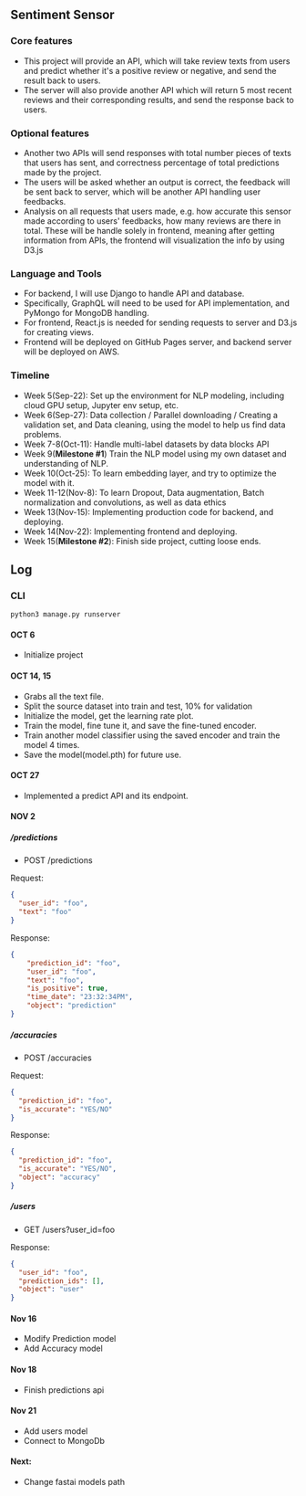 ## Sentiment Sensor

### Core features
* This project will provide an API, which will take review texts from users and predict whether it's a positive review or negative, and send the result back to users.
* The server will also provide another API which will return 5 most recent reviews and their corresponding results, and send the response back to users.
### Optional features
* Another two APIs will send responses with total number pieces of texts that users has sent, and correctness percentage of total predictions made by the project. 
* The users will be asked whether an output is correct, the feedback will be sent back to server, which will be another API handling user feedbacks.
* Analysis on all requests that users made, e.g. how accurate this sensor made according to users' feedbacks, how many reviews are there in total. These will be handle solely in frontend, meaning after getting information from APIs, the frontend will visualization the info by using D3.js

### Language and Tools
* For backend, I will use Django to handle API and database.
* Specifically, GraphQL will need to be used for API implementation, and PyMongo for MongoDB handling.
* For frontend, React.js is needed for sending requests to server and D3.js for creating views.
* Frontend will be deployed on GitHub Pages server, and backend server will be deployed on AWS.

### Timeline

* Week 5(Sep-22): Set up the environment for NLP modeling, including cloud GPU setup, Jupyter env setup, etc.
* Week 6(Sep-27): Data collection / Parallel downloading / Creating a validation set, and Data cleaning, using the model to help us find data problems.
* Week 7-8(Oct-11): Handle multi-label datasets by data blocks API
* Week 9(__Milestone #1__)  Train the NLP model using my own dataset and understanding of NLP.
* Week 10(Oct-25): To learn embedding layer, and try to optimize the model with it.
* Week 11-12(Nov-8): To learn Dropout, Data augmentation, Batch normalization and convolutions, as well as data ethics
* Week 13(Nov-15): Implementing production code for backend, and deploying.
* Week 14(Nov-22): Implementing frontend and deploying.
* Week 15(__Milestone #2__): Finish side project, cutting loose ends.

## Log
### CLI
```shell script
python3 manage.py runserver
```

#### OCT 6
* Initialize project

#### OCT 14, 15
* Grabs all the text file.
* Split the source dataset into train and test, 10% for validation
* Initialize the model, get the learning rate plot.
* Train the model, fine tune it, and save the fine-tuned encoder.
* Train another model classifier using the saved encoder and train the model 4 times.
* Save the model(model.pth) for future use.

#### OCT 27
* Implemented a predict API and its endpoint.

#### NOV 2
##### /predictions
* POST /predictions 
 
Request:

```json
{
  "user_id": "foo",
  "text": "foo"
}
```

Response:
```json
{
    "prediction_id": "foo",
    "user_id": "foo",
    "text": "foo",
    "is_positive": true,
    "time_date": "23:32:34PM",
    "object": "prediction"
}
```

##### /accuracies
* POST /accuracies  

Request:

```json
{
  "prediction_id": "foo",
  "is_accurate": "YES/NO"
}
```

Response:

```json
{
  "prediction_id": "foo",
  "is_accurate": "YES/NO",
  "object": "accuracy"
}
```

##### /users
* GET /users?user_id=foo

Response:
```json
{
  "user_id": "foo",
  "prediction_ids": [],
  "object": "user"
}
```

#### Nov 16
* Modify Prediction model
* Add Accuracy model

#### Nov 18
* Finish predictions api

#### Nov 21
* Add users model
* Connect to MongoDb

#### Next:
* Change fastai models path